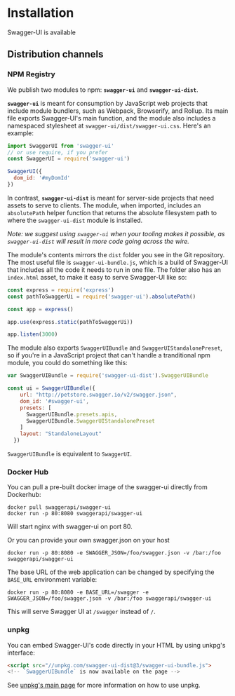 # Installation

Swagger-UI is available

## Distribution channels

### NPM Registry

We publish two modules to npm: **`swagger-ui`** and **`swagger-ui-dist`**.

**`swagger-ui`** is meant for consumption by JavaScript web projects that include module bundlers, such as Webpack, Browserify, and Rollup. Its main file exports Swagger-UI's main function, and the module also includes a namespaced stylesheet at `swagger-ui/dist/swagger-ui.css`. Here's an example:

```javascript
import SwaggerUI from 'swagger-ui'
// or use require, if you prefer
const SwaggerUI = require('swagger-ui')

SwaggerUI({
  dom_id: '#myDomId'
})
```

In contrast, **`swagger-ui-dist`** is meant for server-side projects that need assets to serve to clients. The module, when imported, includes an `absolutePath` helper function that returns the absolute filesystem path to where the `swagger-ui-dist` module is installed.

_Note: we suggest using `swagger-ui` when your tooling makes it possible, as `swagger-ui-dist`
will result in more code going across the wire._

The module's contents mirrors the `dist` folder you see in the Git repository. The most useful file is `swagger-ui-bundle.js`, which is a build of Swagger-UI that includes all the code it needs to run in one file. The folder also has an `index.html` asset, to make it easy to serve Swagger-UI like so:

```javascript
const express = require('express')
const pathToSwaggerUi = require('swagger-ui').absolutePath()

const app = express()

app.use(express.static(pathToSwaggerUi))

app.listen(3000)
```

The module also exports `SwaggerUIBundle` and `SwaggerUIStandalonePreset`, so
if you're in a JavaScript project that can't handle a tranditional npm module,
you could do something like this:

```js
var SwaggerUIBundle = require('swagger-ui-dist').SwaggerUIBundle

const ui = SwaggerUIBundle({
    url: "http://petstore.swagger.io/v2/swagger.json",
    dom_id: '#swagger-ui',
    presets: [
      SwaggerUIBundle.presets.apis,
      SwaggerUIBundle.SwaggerUIStandalonePreset
    ]
    layout: "StandaloneLayout"
  })
```

`SwaggerUIBundle` is equivalent to `SwaggerUI`.

### Docker Hub

You can pull a pre-built docker image of the swagger-ui directly from Dockerhub:

```
docker pull swaggerapi/swagger-ui
docker run -p 80:8080 swaggerapi/swagger-ui
```

Will start nginx with swagger-ui on port 80.

Or you can provide your own swagger.json on your host

```
docker run -p 80:8080 -e SWAGGER_JSON=/foo/swagger.json -v /bar:/foo swaggerapi/swagger-ui
```

The base URL of the web application can be changed by specifying the `BASE_URL` environment variable:

```
docker run -p 80:8080 -e BASE_URL=/swagger -e SWAGGER_JSON=/foo/swagger.json -v /bar:/foo swaggerapi/swagger-ui
```

This will serve Swagger UI at `/swagger` instead of `/`.

### unpkg

You can embed Swagger-UI's code directly in your HTML by using unkpg's interface:

```html
<script src="//unpkg.com/swagger-ui-dist@3/swagger-ui-bundle.js">
<!-- `SwaggerUIBundle` is now available on the page -->
```

See [unpkg's main page](https://unpkg.com/) for more information on how to use unpkg.
